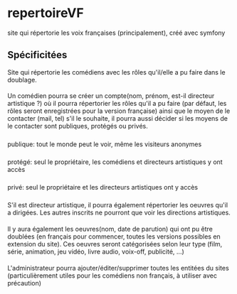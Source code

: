 # repertoireVF
site qui répertorie les voix françaises (principalement), créé avec symfony

## Spécificitées
Site qui répertorie les comédiens avec les rôles qu'il/elle a pu faire dans le doublage.
#### 
Un comédien pourra se créer un compte(nom, prénom, est-il directeur artistique ?) où il pourra répertorier les rôles qu'il a pu faire (par défaut, les rôles seront enregistrées pour la version française) ainsi que le moyen de le contacter (mail, tel) s'il le souhaite, il pourra aussi décider si les moyens de le contacter sont publiques, protégés ou privés.
##### 
publique: tout le monde peut le voir, même les visiteurs anonymes
#####
protégé: seul le propriétaire, les comédiens et directeurs artistiques y ont accès
#####
privé: seul le propriétaire et les directeurs artistiques ont y accès
### 
S'il est directeur artistique, il pourra également répertorier les oeuvres qu'il a dirigées.
Les autres inscrits ne pourront que voir les directions artistiques.
#### 
Il y aura également les oeuvres(nom, date de parution) qui ont pu être doublées (en français pour commencer, toutes les versions possibles en extension du site).
Ces oeuvres seront catégorisées selon leur type (film, série, animation, jeu vidéo, livre audio, voix-off, publicité, ...)
#### 
L'administrateur pourra ajouter/éditer/supprimer toutes les entitées du sites (particulièrement utiles pour les comédiens non français,
à utiliser avec précaution)
